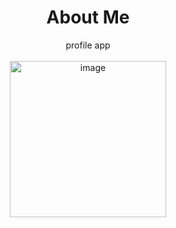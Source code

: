 <div align="center">

# About Me
profile app<br><br>
<img width="250" alt="image" src="https://user-images.githubusercontent.com/59816464/161579382-49d425f4-1925-4ca3-b37f-3f377ff28e4e.png">

</div>
